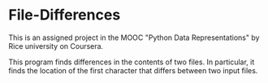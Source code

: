# File-Differences
This is an assigned project in the MOOC "Python Data Representations" by Rice university on Coursera.

This program finds differences in the contents of two files. In particular, it finds the location of the first character that differs between two input files. 
